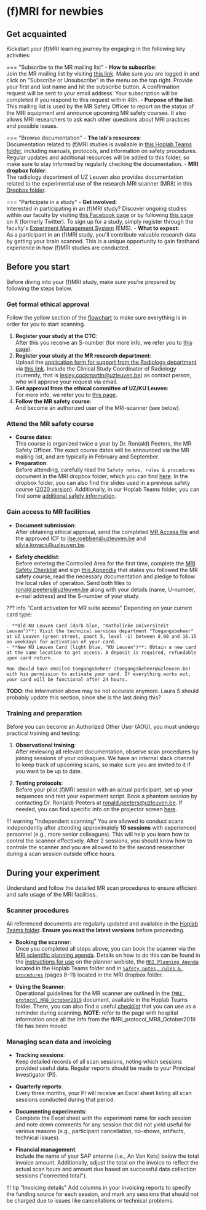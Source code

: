 # (f)MRI for newbies

## Get acquainted

Kickstart your (f)MRI learning journey by engaging in the following key activities:

=== "Subscribe to the MR mailing list"
    - **How to subscribe**:  
      Join the MR mailing list by visiting [this link](http://listserv.cc.kuleuven.ac.be/archives/mri.html). Make sure you are logged in and click on "Subscribe or Unsubscribe" in the menu on the top right. Provide your first and last name and hit the subscribe button. A confirmation request will be sent to your email address. Your subscription will be completed if you respond to this request within 48h.
    - **Purpose of the list**:  
      This mailing list is used by the MR Safety Officer to report on the status of the MRI equipment and announce upcoming MR safety courses. It also allows MRI researchers to ask each other questions about MRI practices and possible issues.  

=== "Browse documentation"
    - **The lab's resources**:  
      Documentation related to (f)MRI studies is available in [this Hoplab Teams folder](https://kuleuven.sharepoint.com/:f:/r/sites/T0005824-Hoplab/Shared%20Documents/Hoplab/Research/MRI/Info%20for%20newbies?csf=1&web=1&e=V4tzxl), including manuals, protocols, and information on safety procedures. Regular updates and additional resources will be added to this folder, so make sure to stay informed by regularly checking the documentation.
    - **MRI dropbox folder**:  
      The radiology department of UZ Leuven also provides documentation related to the experimental use of the research MRI scanner (MR8) in this [Dropbox folder](https://www.dropbox.com/sh/6hdu5z594ojaxh2/AAATYJes74w8KvI0OEOd1MmYa?e=4). 

=== "Participate in a study"
    - **Get involved**:  
      Interested in participating in an (f)MRI study? Discover ongoing studies within our faculty by visiting [this Facebook page](https://www.facebook.com/ExperimentKUL/) or by following [this page](http://twitter.com/experimentkul) on X (formerly Twitter). To sign up for a study, simply register through the faculty's [Experiment Management System](https://psykuleuven.sona-systems.com/Default.aspx?ReturnUrl=%2f) (EMS).
    - **What to expect**:  
      As a participant in an (f)MRI study, you'll contribute valuable research data by getting your brain scanned. This is a unique opportunity to gain firsthand experience in how (f)MRI studies are conducted.
 
## Before you start

Before diving into your (f)MRI study, make sure you're prepared by following the steps below.

### Get formal ethical approval

Follow the yellow section of the [flowchart](https://www.dropbox.com/sh/6hdu5z594ojaxh2/AAATYJes74w8KvI0OEOd1MmYa?e=4&preview=Flowchart_MR8_scanning.pdf) to make sure everything is in order for you to start scanning. 

1. **Register your study at the CTC**:             
   After this you receive an S-number (for more info, we refer you to [this page](../ethics/MEC.md#step-1-register-your-study-at-the-uz-leuven-clinical-trial-center-ctc)). 
2. **Register your study at the MR research department**:   
   Upload the [application form for support from the Radiology department](https://gbiomed.kuleuven.be/english/ctc/supporting-hospital-departments-for-public-ctc-website/aanvraagformulier_radiologie_eng) via [this link](https://www.uzleuven.be/en/uploading-application-forms-supporting-departments-ctc). Include the Clinical Study Coordinator of Radiology (currently, that is lesley.cockmartin@uzleuven.be) as contact person, who will approve your request via email.
3. **Get approval from the ethical committee of UZ/KU Leuven**:           
   For more info, we refer you to [this page](../ethics/MEC.md#step-2-apply-for-ec-approval).
4. **Follow the MR safety course**:          
   And become an authorized user of the MRI-scanner (see below).

### Attend the MR safety course

- **Course dates**:  
   This course is organized twice a year by Dr. Ron(ald) Peeters, the MR Safety Officer. The exact course dates will be announced via the MR mailing list, and are typically in February and September. 
- **Preparation**:  
   Before attending, carefully read the `Safety notes, rules & procedures` document in the MRI dropbox folder, which you can find [here](https://www.dropbox.com/sh/6hdu5z594ojaxh2/AABZQbnhdwjvfqvxcW6YztQda?e=1&preview=Safety+Rules++Procedures+Research+MRI+UZL-KUL+v3.2.pdf). In the dropbox folder, you can also find the slides used in a previous safety course ([2020 version](https://www.dropbox.com/sh/6hdu5z594ojaxh2/AABZQbnhdwjvfqvxcW6YztQda?e=1&preview=MRI_safety_leuven_2020_21_09.pdf)). Additionally, in our Hoplab Teams folder, you can find some [additional safety information](https://kuleuven.sharepoint.com/:b:/r/sites/T0005824-Hoplab/Shared%20Documents/Hoplab/Research/MRI/Scanner%20info%20%26%20safety/Additional%20safety%20information.pdf?csf=1&web=1&e=2gYT4M).

### Gain access to MR facilities

- **Document submission**:  
   After obtaining ethical approval, send the completed [MR Access file](https://www.dropbox.com/s/hh0l3swkjnx96vb/MR_Access.xlsx?e=1&dl=0) and the approved ICF to [ilse.roebben@uzleuven.be](mailto:ilse.roebben@uzleuven.be) and [silvia.kovacs@uzleuven.be](mailto:silvia.kovacs@uzleuven.be).

- **Safety checklist**:  
   Before entering the Controlled Area for the first time, complete the [MRI Safety Checklist](https://www.dropbox.com/sh/6hdu5z594ojaxh2/AABZQbnhdwjvfqvxcW6YztQda?e=1&preview=MR+patient+Questionnaire+-+ENGELS.pdf) and sign [this Appendix](https://www.dropbox.com/sh/6hdu5z594ojaxh2/AABZQbnhdwjvfqvxcW6YztQda?e=1&preview=Appendix1A_v1.2.pdf) that states you followed the MR safety course, read the necessary documentation and pledge to follow the local rules of operation. Send both files to [ronald.peeters@uzleuven.be](mailto:ronald.peeters@uzleuven.be) along with your details (name, U-number, e-mail address) and the S-number of your study.

??? info "Card activation for MR suite access"
    Depending on your current card type:
    
    - **Old KU Leuven Card (dark blue, "Katholieke Universiteit Leuven")**: Visit the technical services department "Toegangsbeheer" at UZ Leuven (green street, poort 5, level -1) between 8.00 and 16.15 on weekdays for activation of your card.
    - **New KU Leuven Card (light blue, "KU Leuven")**: Obtain a new card at the same location to get access. A deposit is required, refundable upon card return.
    
    Ron should have emailed toegangsbeheer (toegangsbeheer@uzleuven.be) with his permission to activate your card. If everything works out, your card will be functional after 24 hours.
    
**TODO**: the information above may be not accurate anymore. Laura S should probably update this section, since she is the last doing this?

### Training and preparation

Before you can become an Authorized Other User (AOU), you must undergo practical training and testing:

1. **Observational training**:  
  After reviewing all relevant documentation, observe scan procedures by joining sessions of your colleagues. We have an internal slack channel to keep track of upcoming scans, so make sure you are invited to it if you want to be up to date.

2. **Testing protocols**:  
   Before your pilot (f)MRI session with an actual participant, set up your sequences and test your experiment script. Book a phantom session by contacting Dr. Ron(ald) Peeters at [ronald.peeters@uzleuven.be](mailto:ronald.peeters@uzleuven.be). If needed, you can find specific info on the projector screen [here](https://kuleuven.sharepoint.com/:w:/r/sites/T0005824-Hoplab/Shared%20Documents/Hoplab/Research/MRI/Info%20for%20newbies/Planning%20a%20scan%20session/MR8_screeninfo.docx?d=w68475dcf8e6f4182b4e682e343b22356&csf=1&web=1&e=qkMSkk).
   
!!! warning "Independent scanning" 
    You are allowed to conduct scans independently after attending approximately **10 sessions** with experienced personnel (e.g., more senior colleagues). This will help you learn how to control the scanner effectively. After 2 sessions, you should know how to controle the scanner and you are allowed to be the second researcher during a scan session outside office hours. 

## During your experiment

Understand and follow the detailed MR scan procedures to ensure efficient and safe usage of the MRI facilities. 

### Scanner procedures

All referenced documents are regularly updated and available in the [Hoplab Teams folder](https://teams.microsoft.com/l/channel/19%3A9fcb4eb9c75049d4bad118cf8afcb9cb%40thread.tacv2/Hoplab?groupId=714187e1-4ec7-496a-9922-933eb237402f&tenantId=3973589b-9e40-4eb5-800e-b0b6383d1621&ngc=true). **Ensure you read the latest versions** before proceeding.

- **Booking the scanner**:  
  Once you completed all steps above, you can book the scanner via the [MRI scientific planning agenda](https://www.kuleuven.be/radiology/Research/Agenda/researchAgendas.html). Details on how to do this can be found in the [instructions for use](https://www.kuleuven.be/radiology/Research/Agenda/importantInformation.html) on the planner webiste, the [`MRI Planning Agenda`](https://kuleuven.sharepoint.com/:w:/r/sites/T0005824-Hoplab/Shared%20Documents/Hoplab/Research/MRI/Info%20for%20newbies/Planning%20a%20scan%20session/MRI%20Planning%20Agenda.docx?d=wc7edb06d379b4a04b16cfe3fcb0002c0&csf=1&web=1&e=sEPgnG) located in the Hoplab Teams folder and in [`Safety notes, rules & procedures`](https://www.dropbox.com/sh/6hdu5z594ojaxh2/AAATYJes74w8KvI0OEOd1MmYa?e=5&preview=Safety+Rules++Procedures+Research+MRI+UZL-KUL+v3.2.pdf) (pages 8-11) located in the MRI dropbox folder.

- **Using the Scanner**:  
  Operational guidelines for the MR scanner are outlined in the [`fMRI protocol_MR8_October2019`](https://kuleuven.sharepoint.com/:w:/r/sites/T0005824-Hoplab/Shared%20Documents/Hoplab/Research/MRI/Info%20for%20newbies/What%20to%20do%20at%20the%20scanner/fMRI%20protocol_MR8_October2019.docx?d=wa122d4476efc4dd4b1b0e43bc892bb7e&csf=1&web=1&e=eZmJ0U) document, available in the Hoplab Teams folder. There, you can also find a useful [checklist](https://kuleuven.sharepoint.com/:w:/r/sites/T0005824-Hoplab/Shared%20Documents/Hoplab/Research/MRI/Info%20for%20newbies/Planning%20a%20scan%20session/ChecklistMR8.docx?d=w195af25d58334931bee6a959e882c312&csf=1&web=1&e=fP4qHE) that you can use as a reminder during scanning. **NOTE**: refer to the page with hospital information once all the info from the fMRI_protocol_MR8_October2019 file has been moved

### Managing scan data and invoicing

- **Tracking sessions**:  
  Keep detailed records of all scan sessions, noting which sessions provided useful data. Regular reports should be made to your Principal Investigator (PI).

- **Quarterly reports**:  
  Every three months, your PI will receive an Excel sheet listing all scan sessions conducted during that period.

- **Documenting experiments**:  
  Complete the Excel sheet with the experiment name for each session and note down comments for any session that did not yield useful for various reasons (e.g., participant cancellation, no-shows, artifacts, technical issues).

- **Financial management**:  
  Include the name of your SAP antenne (i.e., An Van Kets) below the total invoice amount. Additionally, adjust the total on the invoice to reflect the actual scan hours and amount due based on successful data collection sessions ("corrected total").

!!! tip "Invoicing details"
    Add columns in your invoicing reports to specify the funding source for each session, and mark any sessions that should not be charged due to issues like cancellations or technical problems.
